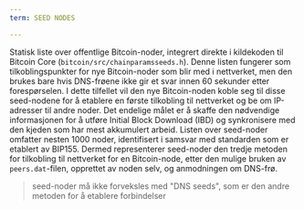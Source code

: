 ```yaml
---
term: SEED NODES

---
```

Statisk liste over offentlige Bitcoin-noder, integrert direkte i kildekoden til Bitcoin Core (`bitcoin/src/chainparamsseeds.h`). Denne listen fungerer som tilkoblingspunkter for nye Bitcoin-noder som blir med i nettverket, men den brukes bare hvis DNS-frøene ikke gir et svar innen 60 sekunder etter forespørselen. I dette tilfellet vil den nye Bitcoin-noden koble seg til disse seed-nodene for å etablere en første tilkobling til nettverket og be om IP-adresser til andre noder. Det endelige målet er å skaffe den nødvendige informasjonen for å utføre Initial Block Download (IBD) og synkronisere med den kjeden som har mest akkumulert arbeid. Listen over seed-noder omfatter nesten 1000 noder, identifisert i samsvar med standarden som er etablert av BIP155. Dermed representerer seed-noder den tredje metoden for tilkobling til nettverket for en Bitcoin-node, etter den mulige bruken av `peers.dat`-filen, opprettet av noden selv, og anmodningen om DNS-frø.

> seed-noder må ikke forveksles med "DNS seeds", som er den andre metoden for å etablere forbindelser